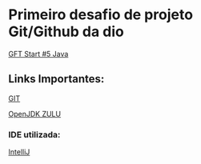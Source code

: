 # Primeiro desafio de projeto Git/Github da dio
[GFT Start #5 Java](https://web.dio.me/track/gft-start-5-java)

## Links Importantes: 
[GIT](https://git-scm.com/)

[OpenJDK ZULU](https://www.azul.com/downloads/?package=jdk)

### IDE utilizada: 
[IntelliJ](https://www.jetbrains.com/idea/)
